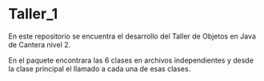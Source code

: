 # Taller_1

En este repositorio se encuentra el desarrollo del Taller de Objetos en Java de Cantera nivel 2.

En el paquete encontrara las 6 clases en archivos independientes y desde la clase principal el llamado a cada una de esas clases.

